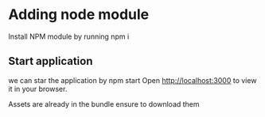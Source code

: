 # Adding node module

Install NPM module by running npm i

## Start application 

we can star the application by npm start
Open [http://localhost:3000](http://localhost:3000) to view it in your browser.

Assets are already in the bundle ensure to download them
